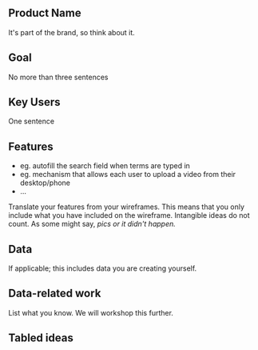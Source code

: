 ## Product Name

It's part of the brand, so think about it.

## Goal

No more than three sentences

## Key Users

One sentence

## Features

- eg. autofill the search field when terms are typed in
- eg. mechanism that allows each user to upload a video from their desktop/phone
- ...

Translate your features from your wireframes. This means that you only include what you have included on the wireframe. Intangible ideas do not count. As some might say, _pics or it didn't happen._

## Data

If applicable; this includes data you are creating yourself.

## Data-related work

List what you know. We will workshop this further.

## Tabled ideas
